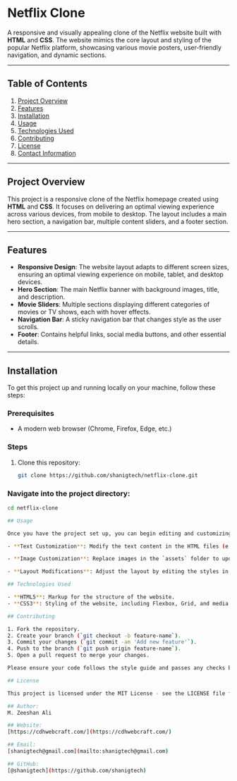 # Netflix Clone

A responsive and visually appealing clone of the Netflix website built with **HTML** and **CSS**. The website mimics the core layout and styling of the popular Netflix platform, showcasing various movie posters, user-friendly navigation, and dynamic sections.

---

## Table of Contents

1. [Project Overview](#project-overview)
2. [Features](#features)
3. [Installation](#installation)
4. [Usage](#usage)
5. [Technologies Used](#technologies-used)
6. [Contributing](#contributing)
7. [License](#license)
8. [Contact Information](#contact-information)

---

## Project Overview

This project is a responsive clone of the Netflix homepage created using **HTML** and **CSS**. It focuses on delivering an optimal viewing experience across various devices, from mobile to desktop. The layout includes a main hero section, a navigation bar, multiple content sliders, and a footer section.

---

## Features

- **Responsive Design**: The website layout adapts to different screen sizes, ensuring an optimal viewing experience on mobile, tablet, and desktop devices.
- **Hero Section**: The main Netflix banner with background images, title, and description.
- **Movie Sliders**: Multiple sections displaying different categories of movies or TV shows, each with hover effects.
- **Navigation Bar**: A sticky navigation bar that changes style as the user scrolls.
- **Footer**: Contains helpful links, social media buttons, and other essential details.

---

## Installation

To get this project up and running locally on your machine, follow these steps:

### Prerequisites
- A modern web browser (Chrome, Firefox, Edge, etc.)

### Steps
1. Clone this repository:
   ```bash
   git clone https://github.com/shanigtech/netflix-clone.git

### Navigate into the project directory:

```bash
cd netflix-clone

## Usage

Once you have the project set up, you can begin editing and customizing the website:

- **Text Customization**: Modify the text content in the HTML files (e.g., in the hero section, movie descriptions, etc.).

- **Image Customization**: Replace images in the `assets` folder to update the visuals of the movie posters or other elements.

- **Layout Modifications**: Adjust the layout by editing the styles in the `styles.css` file. You can tweak Flexbox properties, grid layout, and other CSS styles to modify the look and feel.

## Technologies Used

- **HTML5**: Markup for the structure of the website.
- **CSS3**: Styling of the website, including Flexbox, Grid, and media queries for responsiveness.

## Contributing

1. Fork the repository.
2. Create your branch (`git checkout -b feature-name`).
3. Commit your changes (`git commit -am 'Add new feature'`).
4. Push to the branch (`git push origin feature-name`).
5. Open a pull request to merge your changes.

Please ensure your code follows the style guide and passes any checks before submitting a pull request.

## License

This project is licensed under the MIT License - see the LICENSE file for details.

## Author:
M. Zeeshan Ali

## Website:
[https://cdhwebcraft.com/](https://cdhwebcraft.com/)

## Email:
[shanigtech@gmail.com](mailto:shanigtech@gmail.com)

## GitHub:
[@shanigtech](https://github.com/shanigtech)
